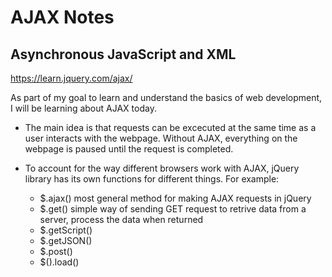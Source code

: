 # AJAX Notes

## Asynchronous JavaScript and XML
https://learn.jquery.com/ajax/

As part of my goal to learn and understand the basics of web development, I will be learning about AJAX today. 

- The main idea is that requests can be excecuted at the same time as a user interacts with the webpage. Without AJAX, everything on the webpage is paused until the request is completed.

- To account for the way different browsers work with AJAX, jQuery library has its own functions for different things. For example:
    - $.ajax() most general method for making AJAX requests in jQuery
    - $.get() simple way of sending GET request to retrive data from a server, process the data when returned
    - $.getScript() 
    - $.getJSON()
    - $.post()
    - $().load()
